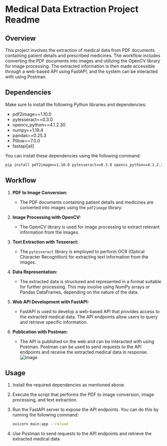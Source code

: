 # Medical Data Extraction Project Readme

## Overview

This project involves the extraction of medical data from PDF documents containing patient details and prescribed medicines. The workflow includes converting the PDF documents into images and utilizing the OpenCV library for image processing. The extracted information is then made accessible through a web-based API using FastAPI, and the system can be interacted with using Postman.

## Dependencies

Make sure to install the following Python libraries and dependencies:

- pdf2image==1.10.0
- pytesseract==0.3.0
- opencv_python==4.1.2.30
- numpy==1.19.4
- pandas==0.25.3
- Pillow==7.0.0
- fastapi[all]

You can install these dependencies using the following command:

```bash
pip install pdf2image==1.10.0 pytesseract==0.3.0 opencv_python==4.1.2.30 numpy==1.19.4 pandas==0.25.3 Pillow==7.0.0 "fastapi[all]"
```

## Workflow

1. **PDF to Image Conversion:**
   - The PDF documents containing patient details and medicines are converted into images using the `pdf2image` library.

2. **Image Processing with OpenCV:**
   - The OpenCV library is used for image processing to extract relevant information from the images.

3. **Text Extraction with Tesseract:**
   - The `pytesseract` library is employed to perform OCR (Optical Character Recognition) for extracting text information from the images.

4. **Data Representation:**
   - The extracted data is structured and represented in a format suitable for further processing. This may involve using NumPy arrays or Pandas DataFrames, depending on the nature of the data.

5. **Web API Development with FastAPI:**
   - FastAPI is used to develop a web-based API that provides access to the extracted medical data. The API endpoints allow users to query and retrieve specific information.

6. **Publication with Postman:**
   - The API is published on the web and can be interacted with using Postman. Postman can be used to send requests to the API endpoints and receive the extracted medical data in response.
![image](https://github.com/user-attachments/assets/b0cb6f5f-d1b3-4351-b234-9e2fcbca9210)

## Usage


1. Install the required dependencies as mentioned above.

2. Execute the script that performs the PDF to image conversion, image processing, and text extraction.

3. Run the FastAPI server to expose the API endpoints. You can do this by running the following command:

   ```bash
   uvicorn main:app --reload
   ```

4. Use Postman to send requests to the API endpoints and retrieve the extracted medical data
